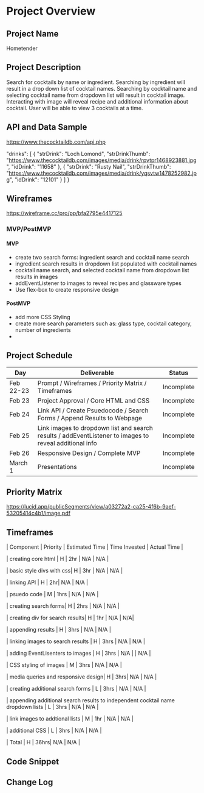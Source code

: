 # Project Overview

## Project Name

Hometender

## Project Description

Search for cocktails by name or ingredient. Searching by ingredient will result in a drop down list of cocktail names. Searching by cocktail name and selecting cocktail name from dropdown list will result in cocktail image. Interacting with image will reveal recipe and additional information about cocktail. User will be able to view 3 cocktails at a time.  
## API and Data Sample

https://www.thecocktaildb.com/api.php

"drinks": [
        {
            "strDrink": "Loch Lomond",
            "strDrinkThumb": "https://www.thecocktaildb.com/images/media/drink/rpvtpr1468923881.jpg",
            "idDrink": "11658"
        },
        {
            "strDrink": "Rusty Nail",
            "strDrinkThumb": "https://www.thecocktaildb.com/images/media/drink/yqsvtw1478252982.jpg",
            "idDrink": "12101"
        }
    ]
}

## Wireframes

https://wireframe.cc/pro/pp/bfa2795e4417125

### MVP/PostMVP


#### MVP 
- create two search forms: ingredient search and cocktail name search
- ingredient search results in dropdown list populated with cocktail names
- cocktail name search, and selected cocktail name from dropdown list results in images
- addEventListener to images to reveal recipes and glassware types  
- Use flex-box to create responsive design 

#### PostMVP  

- add more CSS Styling
- create more search parameters such as: glass type, cocktail category, number of ingredients
-  

## Project Schedule

|  Day | Deliverable | Status
|---|---| ---|
|Feb 22-23| Prompt / Wireframes / Priority Matrix / Timeframes | Incomplete
|Feb 23| Project Approval / Core HTML and CSS | Incomplete
|Feb 24| Link API / Create Psuedocode / Search Forms / Append Results to Webpage | Incomplete
|Feb 25| Link images to dropdown list and search results / addEventListener to images to reveal additional info  | Incomplete
|Feb 26| Responsive Design / Complete MVP | Incomplete
|March 1| Presentations | Incomplete

## Priority Matrix

https://lucid.app/publicSegments/view/a03272a2-ca25-4f6b-9aef-53205414c4b1/image.pdf

## Timeframes

| Component | Priority | Estimated Time | Time Invested | Actual Time |

| creating core html | H | 2hr | N/A | N/A |

| basic style divs with css| H | 3hr | N/A | N/A |

| linking API | H | 2hr| N/A | N/A |

| psuedo code | M | 1hrs | N/A | N/A |

| creating search forms| H | 2hrs | N/A | N/A |

| creating div for search results| H | 1hr | N/A | N/A|

| appending results | H | 3hrs | N/A | N/A |

| linking images to search results | H | 3hrs | N/A | N/A |

| adding EventLisenters to images | H | 3hrs | N/A | | N/A |

| CSS styling of images | M | 3hrs | N/A | N/A |

| media queries and responsive design| H | 3hrs| N/A | N/A |

| creating additional search forms | L | 3hrs | N/A | N/A |

| appending additional search results to independent cocktail name dropdown lists | L | 3hrs | N/A | N/A |

| link images to addtional lists | M | 1hr | N/A | N/A |

| additional CSS | L | 3hrs | N/A | N/A |

| Total | H | 36hrs| N/A | N/A |

## Code Snippet

## Change Log
